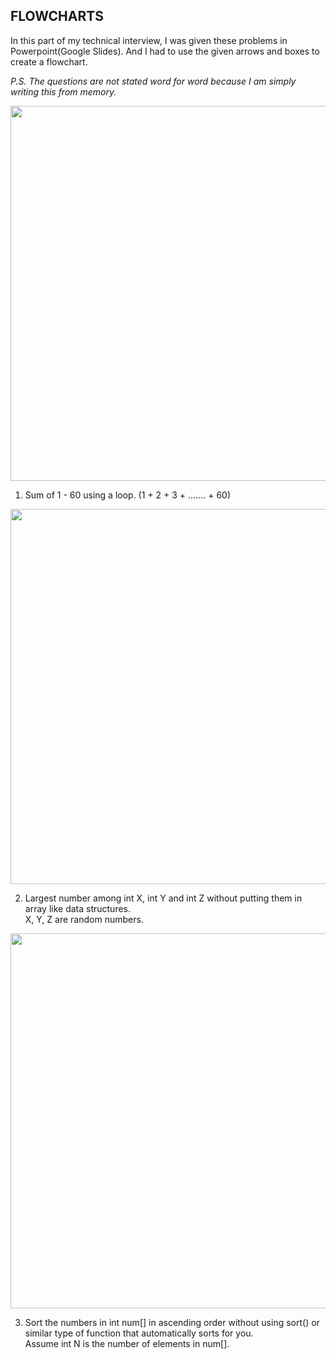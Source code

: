## FLOWCHARTS  
  
 In this part of my technical interview, I was given these problems in Powerpoint(Google Slides). And I had to use the given arrows and boxes to create a flowchart.  
   
*P.S. The questions are not stated word for word because I am simply writing this from memory.*


<p align="center">
<img src="https://user-images.githubusercontent.com/110161745/235473395-395f145d-78f2-4bc8-b357-60774701c85c.png" width="600">
</p>

1. Sum of 1 - 60 using a loop. (1 + 2 + 3 + ....... + 60)  
<p align="center">
<img src="https://user-images.githubusercontent.com/110161745/235474708-1a841a81-c0f7-4077-bab2-6513254b4ad7.png" width="600">
</p>


2. Largest number among int X, int Y and int Z without putting them in array like data structures.  
X, Y, Z are random numbers.  

<p align="center">
<img src="https://user-images.githubusercontent.com/110161745/235480355-790702ad-5107-4f53-a814-8a7baad663cc.png" width="600">
</p>

3. Sort the numbers in int num[] in ascending order without using sort() or similar type of function that automatically sorts for you.  
Assume int N is the number of elements in num[].

